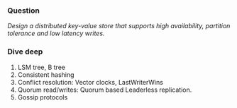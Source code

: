 ### Question
*Design a distributed key-value store that supports high availability, partition tolerance and low latency writes.*

### Dive deep
1. LSM tree, B tree
2. Consistent hashing
3. Conflict resolution: Vector clocks, LastWriterWins
4. Quorum read/writes: Quorum based Leaderless replication. 
5. Gossip protocols


